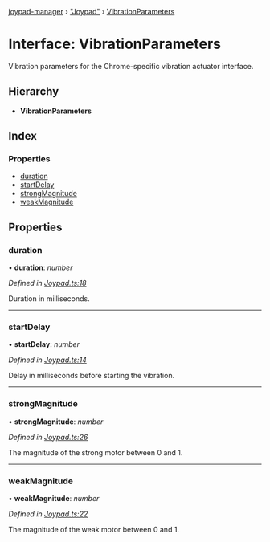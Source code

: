 [joypad-manager](../README.md) › ["Joypad"](../modules/_joypad_.md) › [VibrationParameters](_joypad_.vibrationparameters.md)

# Interface: VibrationParameters

Vibration parameters for the Chrome-specific vibration actuator interface.

## Hierarchy

* **VibrationParameters**

## Index

### Properties

* [duration](_joypad_.vibrationparameters.md#duration)
* [startDelay](_joypad_.vibrationparameters.md#startdelay)
* [strongMagnitude](_joypad_.vibrationparameters.md#strongmagnitude)
* [weakMagnitude](_joypad_.vibrationparameters.md#weakmagnitude)

## Properties

###  duration

• **duration**: *number*

*Defined in [Joypad.ts:18](https://github.com/nvitaterna/joypad-manager/blob/ef07d3f/src/Joypad.ts#L18)*

Duration in milliseconds.

___

###  startDelay

• **startDelay**: *number*

*Defined in [Joypad.ts:14](https://github.com/nvitaterna/joypad-manager/blob/ef07d3f/src/Joypad.ts#L14)*

Delay in milliseconds before starting the vibration.

___

###  strongMagnitude

• **strongMagnitude**: *number*

*Defined in [Joypad.ts:26](https://github.com/nvitaterna/joypad-manager/blob/ef07d3f/src/Joypad.ts#L26)*

The magnitude of the strong motor between 0 and 1.

___

###  weakMagnitude

• **weakMagnitude**: *number*

*Defined in [Joypad.ts:22](https://github.com/nvitaterna/joypad-manager/blob/ef07d3f/src/Joypad.ts#L22)*

The magnitude of the weak motor between 0 and 1.
